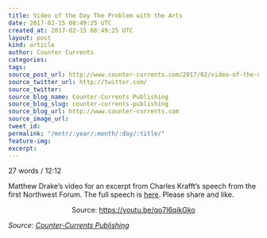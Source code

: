 ```yaml
---
title: Video of the Day The Problem with the Arts
date: 2017-02-15 08:49:25 UTC
created_at: 2017-02-15 08:49:25 UTC
layout: post
kind: article
author: Counter Currents
categories: 
tags: 
source_post_url: http://www.counter-currents.com/2017/02/video-of-the-day-the-problem-with-the-arts/
source_twitter_url: http://twitter.com/
source_twitter: 
source_blog_name: Counter-Currents Publishing
source_blog_slug: counter-currents-publishing
source_blog_url: http://www.counter-currents.com
source_image_url: 
tweet_id: 
permalink: "/mntr/:year/:month/:day/:title/"
feature-img: 
excerpt: 
---
```

<p>27 words / 12:12</p>
<p>Matthew Drake’s video for an excerpt from Charles Krafft’s speech from the first Northwest Forum. The full speech is <a href="http://www.counter-currents.com/2016/11/the-northwest-forum-whats-wrong-with-the-arts/">here</a>. Please share and like.</p>
<p style="text-align: center;">Source: <a href="https://youtu.be/qo7I6qikGko">https://youtu.be/qo7I6qikGko</a></p>
<p><span id="more-69346"></span></p><div class="">
    <i>Source: <a href="http://www.counter-currents.com">Counter-Currents Publishing</a></i>
</div>
